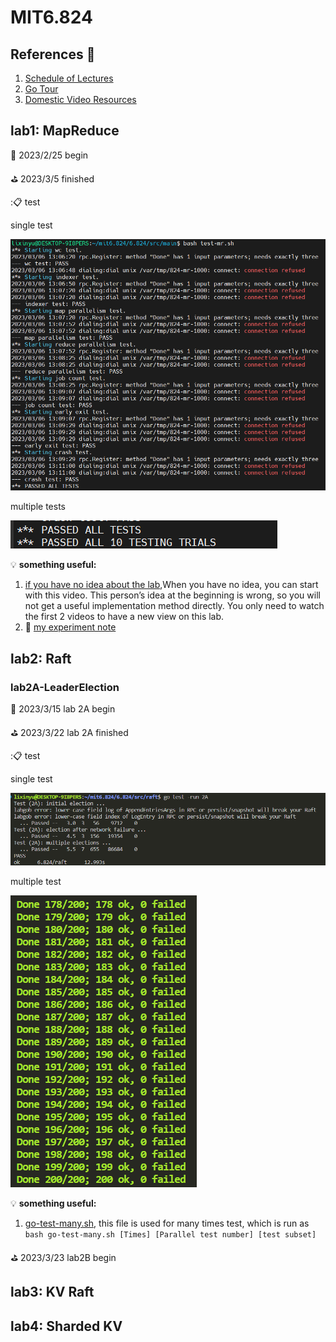 # MIT6.824
## References :link:

1. [Schedule of Lectures](https://pdos.csail.mit.edu/6.824/schedule.html)
2. [Go Tour](https://go.dev/tour) 
3. [Domestic Video Resources](https://www.bilibili.com/video/BV1x7411M7Sf/?p=9&vd_source=32f55c0f732463a8c1ed4c72feae6ab6)

## lab1: MapReduce 

:calendar: 2023/2/25 begin 

:golf: 2023/3/5 finished

::clipboard: test 

single test

![single test-mr](./image/image1.jpg)

multiple tests 

![multiple test-mr](./image/image2.jpg)

:bulb: **something useful:** 

1. [if you have no idea about the lab](https://www.bilibili.com/video/BV1sr4y1g7Lx/?spm_id_from=333.788&vd_source=32f55c0f732463a8c1ed4c72feae6ab6),When you have no idea, you can start with this video. This person’s idea at the beginning is wrong, so you will not get a useful implementation method 
directly. You only need to watch the first 2 videos to have a new view on this lab.
2. :page_facing_up: [my experiment note](https://github.com/SeeYouStellar/StudyAllTheTime/tree/master/MIT6.824)

## lab2: Raft

### lab2A-LeaderElection
:calendar: 2023/3/15 lab 2A begin

:golf: 2023/3/22 lab 2A finished 

::clipboard: test 

single test

![single test](./image/image3.jpg)

multiple test

![multiple test](./image/image4.jpg)

:bulb: **something useful:** 

1. [go-test-many.sh](https://gist.github.com/jonhoo/f686cacb4b9fe716d5aa), this file is used for many times test, which is run as ```bash go-test-many.sh [Times] [Parallel test number] [test subset]```


:golf: 2023/3/23 lab2B begin

## lab3: KV Raft

## lab4: Sharded KV

